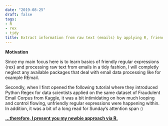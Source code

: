 ```yaml
---
date: "2019-08-25"
draft: false
tags:
- R
- rex
- tidy
title: Extract information from raw text (emails) by applying R, friendly regular expressions {rex} and tidy concepts
---
```


**Motivation**

Since my main focus here is to learn basics of friendly regular expressions {rex} and processing raw text from emails in a tidy fashion, I will completly neglect any available packages that deal with email data processing like for example REmail.

Secondly, when I first opened the following tutorial where they introduced Python Regex for data scientists applied on the same dataset of Fraudulent Email Corpus from Kaggle, it was a bit intimidating on how much looping and control flowing, unfriendly regular expressions were happening within. In addition, it was a bit of a long read for Sunday’s attention span :)

 **[…therefore, I present you my newbie approach via R.](https://raw.githubusercontent.com/baky0905/unknown/master/static/html/fraudulent_email_corpus_rex.html)**

